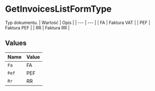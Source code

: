 # GetInvoicesListFormType

Typ dokumentu.
| Wartość | Opis |
| --- | --- |
| FA | Faktura VAT |
| PEF | Faktura PEF |
| RR | Faktura RR |



## Values

| Name  | Value |
| ----- | ----- |
| `Fa`  | FA    |
| `Pef` | PEF   |
| `Rr`  | RR    |